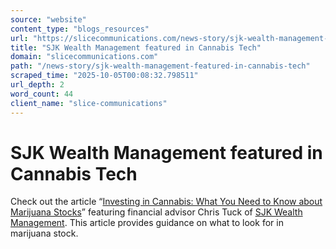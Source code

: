 ```yaml
---
source: "website"
content_type: "blogs_resources"
url: "https://slicecommunications.com/news-story/sjk-wealth-management-featured-in-cannabis-tech"
title: "SJK Wealth Management featured in Cannabis Tech"
domain: "slicecommunications.com"
path: "/news-story/sjk-wealth-management-featured-in-cannabis-tech"
scraped_time: "2025-10-05T00:08:32.798511"
url_depth: 2
word_count: 44
client_name: "slice-communications"
---
```


# SJK Wealth Management featured in Cannabis Tech

Check out the article “[Investing in Cannabis: What You Need to Know about Marijuana Stocks](https://www.cannabistech.com/webcasts/cultivate/investing-in-cannabis-what-you-need-to-know-about-marijuana-stocks/)” featuring financial advisor Chris Tuck of [SJK Wealth Management](http://sjkwealthmanagement.com/). This article provides guidance on what to look for in marijuana stock.